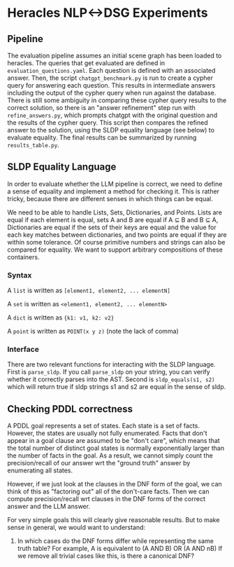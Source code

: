 # Heracles NLP<->DSG Experiments

## Pipeline

The evaluation pipeline assumes an initial scene graph has been loaded to
heracles. The queries that get evaluated are defined in
`evaluation_questions.yaml`. Each question is defined with an associated
answer.  Then, the script `chatgpt_benchmark.py` is run to create a cypher
query for answering each question. This results in intermediate answers
including the output of the cypher query when run against the database.  There
is still some ambiguity in comparing these cypher query results to the correct
solution, so there is an "answer refinement" step run with `refine_answers.py`,
which prompts chatgpt with the original question and the results of the cypher
query. This script then compares the refined answer to the solution, using
the SLDP equality language (see below) to evaluate equality. The final
results can be summarized by running `results_table.py`.

## SLDP Equality Language

In order to evaluate whether the LLM pipeline is correct, we need to define
a sense of equality and implement a method for checking it. This is rather
tricky, because there are different senses in which things can be equal.

We need to be able to handle Lists, Sets, Dictionaries, and Points.
Lists are equal if each element is equal, sets A and B are equal if A ⊆ B and
B ⊆ A, Dictionaries are equal if the sets of their keys are equal and the value
for each key matches between dictionaries, and two points are equal if they
are  within some tolerance. Of course primitive numbers and strings can also
be compared for equality. We want to support arbitrary compositions of these
containers.

### Syntax

A `list` is written as `[element1, element2, ... elementN]`

A `set` is written as `<element1, element2, ... elementN>`

A `dict` is written as `{k1: v1, k2: v2}`

A `point` is written as `POINT(x y z)` (note the lack of comma)

### Interface

There are two relevant functions for interacting with the SLDP language.  First
is `parse_sldp`. If you call `parse_sldp` on your string, you can verify
whether it correctly parses into the AST.  Second is `sldp_equals(s1, s2)`
which will return true if sldp strings s1 and s2 are equal in the sense of
sldp.

## Checking PDDL correctness

A PDDL goal represents a set of states. Each state is a set of facts. However,
the states are usually not fully enumerated.  Facts that don't appear in a goal
clause are assumed to be "don't care", which means that the total number of
distinct goal states is normally exponentially larger than the number of facts
in the goal. As a result, we cannot simply count the precision/recall of our answer
wrt the "ground truth" answer by enumerating all states.

However, if we just look at the clauses in the DNF form of the goal, we can think of this
as "factoring out" all of the don't-care facts. Then we can compute precision/recall
wrt clauses in the DNF forms of the correct answer and the LLM answer.

For very simple goals this will clearly give reasonable results. But to make sense in general,
we would want to understand:
1. In which cases do the DNF forms differ while representing the same truth table? For example, A is equivalent to (A AND B) OR (A AND nB)
If we remove all trivial cases like this, is there a canonical DNF?
